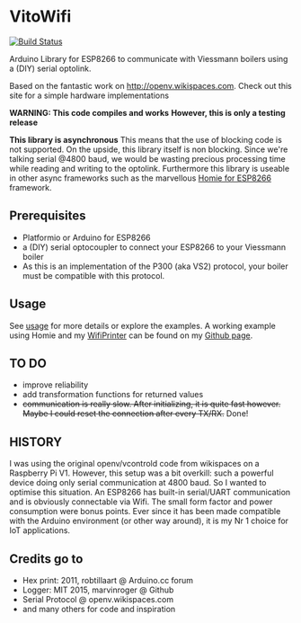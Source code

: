 # VitoWifi
[![Build Status](https://travis-ci.org/bertmelis/VitoWifi.svg?branch=master)](https://travis-ci.org/bertmelis/VitoWifi)

Arduino Library for ESP8266 to communicate with Viessmann boilers using a (DIY) serial optolink.

Based on the fantastic work on http://openv.wikispaces.com. Check out this site for a simple hardware implementations

**WARNING: This code compiles and works**
**However, this is only a testing release**

**This library is asynchronous**
This means that the use of blocking code is not supported. On the upside, this library itself is non blocking.
Since we're talking serial @4800 baud, we would be wasting precious processing time while reading and writing to the optolink. Furthermore this library is useable in other async frameworks such as the marvellous <a href="https://github.com/marvinroger/homie-esp8266">Homie for ESP8266</a> framework.


## Prerequisites
- Platformio or Arduino for ESP8266
- a (DIY) serial optocoupler to connect your ESP8266 to your Viessmann boiler
- As this is an implementation of the P300 (aka VS2) protocol, your boiler must be compatible with this protocol.

## Usage
See [usage](https://github.com/bertmelis/VitoWifi/blob/master/USAGE.md) for more details or explore the examples.
A working example using Homie and my [WifiPrinter](https://github.com/bertmelis/WifiPrinter) can be found on my [Github page](https://github.com/bertmelis/homie-boiler).

## TO DO
- improve reliability
- add transformation functions for returned values
- ~~communication is really slow. After initializing, it is quite fast however.
Maybe I could reset the connection after every TX/RX.~~ Done!


## HISTORY
I was using the original openv/vcontrold code from wikispaces on a Raspberry Pi V1. However, this setup was a bit overkill: such a powerful device doing only serial communication at 4800 baud. So I wanted to optimise this situation.
An ESP8266 has built-in serial/UART communication and is obviously connectable via Wifi. The small form factor and power consumption were bonus points. Ever since it has been made compatible with the Arduino environment (or other way around), it is my Nr 1 choice for IoT applications.


## Credits go to
- Hex print: 2011, robtillaart @ Arduino.cc forum
- Logger: MIT 2015, marvinroger @ Github
- Serial Protocol @ openv.wikispaces.com
- and many others for code and inspiration
